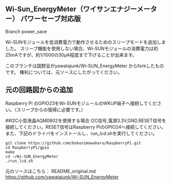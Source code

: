## Wi-Sun_EnergyMeter（ワイサンエナジーメーター） パワーセーブ対応版
Branch power_save

Wi-SUNモジュールを低消費電力で動作させるためのスリープモードを追加しました。
スリープ機能を使用しない場合、Wi-SUNモジュールの消費電力は約25mAですが、約1/1000の30μA程度まで下げることが出来ます。

このブランチは国野亘がyawatajunk/Wi-SUN_EnergyMeter からforkしたものです。
権利については、元ソースにしたがってください。

## 元の回路図からの追加

Raspberry Pi のGPIO23をWi-SUNモジュールのWKUP端子へ接続してください。（スリープからの復帰に必要です。）

##I2C小型液晶AQM0802を使用する場合
I2C信号,電源3.3V,GND,RESET信号を接続してください。RESET信号はRaspberry PiのGPIO24へ接続してください。
また、下記のドライバをインストールし、run_lcd.shを実行してください。

	git clone https://github.com/bokunimowakaru/RaspberryPi.git
	cd RaspberryPi/gpio
	make
	cd ~/Wi-SUN_EnergyMeter
	./run_lcd.sh

元のソースはこちら：
README_original.md
https://github.com/yawatajunk/Wi-SUN_EnergyMeter
